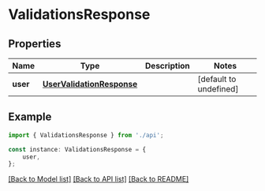 # ValidationsResponse


## Properties

Name | Type | Description | Notes
------------ | ------------- | ------------- | -------------
**user** | [**UserValidationResponse**](UserValidationResponse.md) |  | [default to undefined]

## Example

```typescript
import { ValidationsResponse } from './api';

const instance: ValidationsResponse = {
    user,
};
```

[[Back to Model list]](../README.md#documentation-for-models) [[Back to API list]](../README.md#documentation-for-api-endpoints) [[Back to README]](../README.md)
